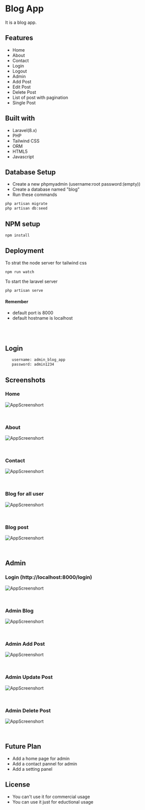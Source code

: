 
# Blog App

It is a blog app.



## Features
- Home
- About
- Contact
- Login
- Logout
- Admin
- Add Post
- Edit Post
- Delete Post
- List of post with pagination
- Single Post


## Built with
- Laravel(8.x)
- PHP
- Tailwind CSS
- ORM
- HTML5
- Javascript
## Database Setup
- Create a new phpmyadmin (username:root password:(empty))
- Create a database named "blog"
- Run these commands
```bash
php artisan migrate
php artisan db:seed
```
## NPM setup
```bash
npm install
```

## Deployment

To strat the node server for tailwind css

```bash
npm run watch
```
To start the laravel server

```bash
php artisan serve
```

#### Remember
- default port is 8000 
- default hostname is localhost

<br>
<br>

## Login
```bash
   username: admin_blog_app
   password: admin1234
```

## Screenshots
### Home

![AppScreenshort](https://github.com/Argha-Nilanjon-Nondi/blog-app-laravel/blob/master/screenshot/home.png?raw=true)

<br>

### About

![AppScreenshort](https://github.com/Argha-Nilanjon-Nondi/blog-app-laravel/blob/master/screenshot/about.png?raw=true)

<br>

### Contact

![AppScreenshort](https://github.com/Argha-Nilanjon-Nondi/blog-app-laravel/blob/master/screenshot/contact.png?raw=true)

<br>

### Blog for all user 

![AppScreenshort](https://github.com/Argha-Nilanjon-Nondi/blog-app-laravel/blob/master/screenshot/public_blog.png?raw=true)

<br>

### Blog post

![AppScreenshort](https://github.com/Argha-Nilanjon-Nondi/blog-app-laravel/blob/master/screenshot/single_blog_post.png?raw=true)

<br>

## Admin
### Login (http://localhost:8000/login)

![AppScreenshort](https://github.com/Argha-Nilanjon-Nondi/blog-app-laravel/blob/master/screenshot/login.png?raw=true)

<br>

### Admin Blog

![AppScreenshort](https://github.com/Argha-Nilanjon-Nondi/blog-app-laravel/blob/master/screenshot/admin_blog.png?raw=true)

<br>

### Admin Add Post

![AppScreenshort](https://github.com/Argha-Nilanjon-Nondi/blog-app-laravel/blob/master/screenshot/admin_post_add.png?raw=true)

<br>

### Admin Update Post

![AppScreenshort](https://github.com/Argha-Nilanjon-Nondi/blog-app-laravel/blob/master/screenshot/admin_post_update.png?raw=true)

<br>

### Admin Delete Post

![AppScreenshort](https://github.com/Argha-Nilanjon-Nondi/blog-app-laravel/blob/master/screenshot/admin_post_delete.png?raw=true)

<br>

## Future Plan
- Add a home page for admin
- Add a contact pannel for admin
- Add a setting panel 

## License
- You can't use it for commercial usage
- You can use it just for eductional usage